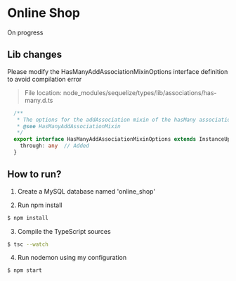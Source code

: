 # Online Shop

On progress

## Lib changes

Please modify the HasManyAddAssociationMixinOptions interface definition to avoid compilation error 

> File location: node_modules/sequelize/types/lib/associations/has-many.d.ts

```typescript
  /**
   * The options for the addAssociation mixin of the hasMany association.
   * @see HasManyAddAssociationMixin
   */
  export interface HasManyAddAssociationMixinOptions extends InstanceUpdateOptions<any> {
    through: any  // Added
  }
```

## How to run?

1. Create a MySQL database named 'online_shop'

2. Run npm install

```bash 
$ npm install
```

3. Compile the TypeScript sources

```bash 
$ tsc --watch
```

4. Run nodemon using my configuration

```bash 
$ npm start
```
